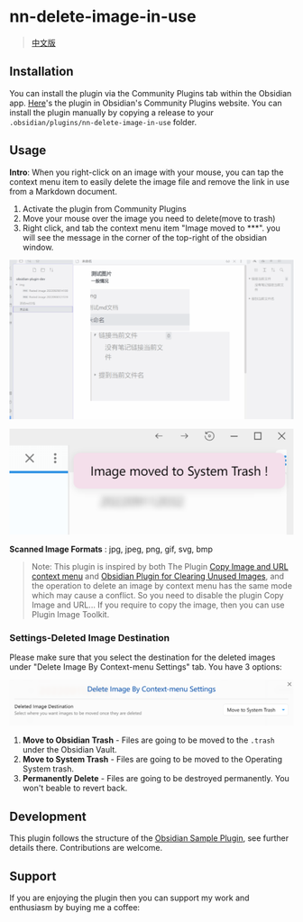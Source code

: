 # nn-delete-image-in-use


> [中文版](ZH.md)

## Installation

You can install the plugin via the Community Plugins tab within the Obsidian app.
[Here](https://obsidian.md/plugins?id=open-vscode)'s the plugin in Obsidian's Community Plugins website.
You can install the plugin manually by copying a release to your `.obsidian/plugins/nn-delete-image-in-use` folder.

## Usage

**Intro**: When you right-click on an image with your mouse, you can tap the context menu item to easily delete the image file and remove the link in use from a Markdown document.

1. Activate the plugin from Community Plugins
2. Move your mouse over the image you need to delete(move to trash)
3. Right click, and tab the context menu item "Image moved to \*\*\*". you will see the message in the corner of the top-right of the obsidian window.

![obsidian插件开发-删除图片当鼠标移入图片上方](assets/README-images/obsidian插件开发-删除图片当鼠标移入图片上方.gif)

![image-20220930112457882](assets/README-images/image-20220930112457882.png)

**Scanned Image Formats** : jpg, jpeg, png, gif, svg, bmp

> Note: This plugin is inspired by both The Plugin [Copy Image and URL context menu](https://github.com/NomarCub/obsidian-copy-url-in-preview) and [Obsidian Plugin for Clearing Unused Images](https://github.com/ozntel/oz-clear-unused-images-obsidian#support), and the operation to delete an image by context menu has the same mode which may cause a conflict. So you need to disable the plugin Copy Image and URL... If you require to copy the image, then you can use Plugin Image Toolkit.

### Settings-Deleted Image Destination

Please make sure that you select the destination for the deleted images under "Delete Image By Context-menu Settings" tab. You have 3 options:

![image-20220930111923941](assets/README-images/image-20220930111923941.png)

1. **Move to Obsidian Trash** - Files are going to be moved to the `.trash` under the Obsidian Vault.
2. **Move to System Trash** - Files are going to be moved to the Operating System trash.
3. **Permanently Delete** - Files are going to be destroyed permanently. You won't beable to revert back.

## Development

This plugin follows the structure of the [Obsidian Sample Plugin](https://github.com/obsidianmd/obsidian-sample-plugin), see further details there.
Contributions are welcome.



## Support

If you are enjoying the plugin then you can support my work and enthusiasm by buying me a coffee: 
